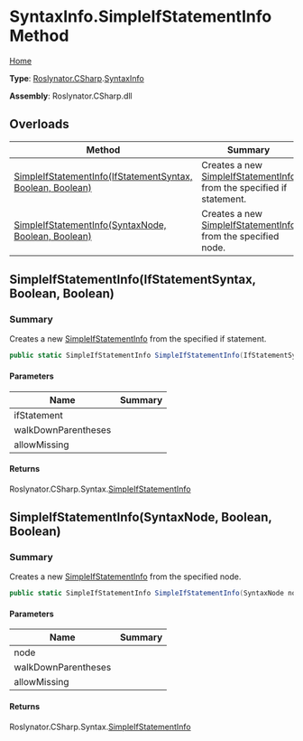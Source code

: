 # SyntaxInfo\.SimpleIfStatementInfo Method

[Home](../../../../README.md)

**Type**: [Roslynator.CSharp](../../README.md)\.[SyntaxInfo](../README.md)

**Assembly**: Roslynator\.CSharp\.dll

## Overloads

| Method | Summary |
| ------ | ------- |
| [SimpleIfStatementInfo(IfStatementSyntax, Boolean, Boolean)](#Roslynator_CSharp_SyntaxInfo_SimpleIfStatementInfo_Microsoft_CodeAnalysis_CSharp_Syntax_IfStatementSyntax_System_Boolean_System_Boolean_) | Creates a new [SimpleIfStatementInfo](../../Syntax/SimpleIfStatementInfo/README.md) from the specified if statement\. |
| [SimpleIfStatementInfo(SyntaxNode, Boolean, Boolean)](#Roslynator_CSharp_SyntaxInfo_SimpleIfStatementInfo_Microsoft_CodeAnalysis_SyntaxNode_System_Boolean_System_Boolean_) | Creates a new [SimpleIfStatementInfo](../../Syntax/SimpleIfStatementInfo/README.md) from the specified node\. |

## SimpleIfStatementInfo\(IfStatementSyntax, Boolean, Boolean\)<a name="Roslynator_CSharp_SyntaxInfo_SimpleIfStatementInfo_Microsoft_CodeAnalysis_CSharp_Syntax_IfStatementSyntax_System_Boolean_System_Boolean_"></a>

### Summary

Creates a new [SimpleIfStatementInfo](../../Syntax/SimpleIfStatementInfo/README.md) from the specified if statement\.

```csharp
public static SimpleIfStatementInfo SimpleIfStatementInfo(IfStatementSyntax ifStatement, bool walkDownParentheses = true, bool allowMissing = false)
```

#### Parameters

| Name | Summary |
| ---- | ------- |
| ifStatement | |
| walkDownParentheses | |
| allowMissing | |

#### Returns

Roslynator\.CSharp\.Syntax\.[SimpleIfStatementInfo](../../Syntax/SimpleIfStatementInfo/README.md)

## SimpleIfStatementInfo\(SyntaxNode, Boolean, Boolean\)<a name="Roslynator_CSharp_SyntaxInfo_SimpleIfStatementInfo_Microsoft_CodeAnalysis_SyntaxNode_System_Boolean_System_Boolean_"></a>

### Summary

Creates a new [SimpleIfStatementInfo](../../Syntax/SimpleIfStatementInfo/README.md) from the specified node\.

```csharp
public static SimpleIfStatementInfo SimpleIfStatementInfo(SyntaxNode node, bool walkDownParentheses = true, bool allowMissing = false)
```

#### Parameters

| Name | Summary |
| ---- | ------- |
| node | |
| walkDownParentheses | |
| allowMissing | |

#### Returns

Roslynator\.CSharp\.Syntax\.[SimpleIfStatementInfo](../../Syntax/SimpleIfStatementInfo/README.md)

